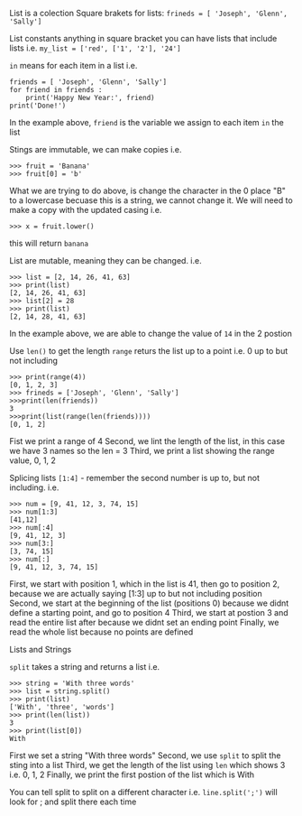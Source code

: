 List is a colection
Square brakets for lists:
`frineds = [ 'Joseph', 'Glenn', 'Sally']` 

List constants
anything in square bracket
you can have lists that include lists i.e.
`my_list = ['red', ['1', '2'], '24']`

`in` means for each item in a list i.e.

```
friends = [ 'Joseph', 'Glenn', 'Sally']
for friend in friends :
    print('Happy New Year:', friend)
print('Done!')
```
In the example above, `friend` is the variable we assign to each item `in` the list

Stings are immutable, we can make copies i.e.

```
>>> fruit = 'Banana'
>>> fruit[0] = 'b'
```
What we are trying to do above, is change the character in the 0 place "B" to a lowercase
becuase this is a string, we cannot change it. We will need to make a copy with the updated casing i.e.

```
>>> x = fruit.lower()
```
this will return `banana`

List are mutable, meaning they can be changed. i.e.

```
>>> list = [2, 14, 26, 41, 63]
>>> print(list)
[2, 14, 26, 41, 63]
>>> list[2] = 28
>>> print(list)
[2, 14, 28, 41, 63]
```

In the example above, we are able to change the value of `14` in the 2 postion

Use `len()` to get the length 
`range` returs the list up to a point i.e. 0 up to but not including
```
>>> print(range(4))
[0, 1, 2, 3]
>>> frineds = ['Joseph', 'Glenn', 'Sally']
>>>print(len(friends))
3
>>>print(list(range(len(friends))))
[0, 1, 2]
```
Fist we print a range of 4
Second, we lint the length of the list, in this case we have 3 names so the len = 3
Third, we print a list showing the range value, 0, 1, 2

Splicing lists
`[1:4]` - remember the second number is up to, but not including. i.e.

```
>>> num = [9, 41, 12, 3, 74, 15]
>>> num[1:3]
[41,12]
>>> num[:4]
[9, 41, 12, 3]
>>> num[3:]
[3, 74, 15]
>>> num[:]
[9, 41, 12, 3, 74, 15]
```
First, we start with position 1, which in the list is 41, then go to position 2, because we are actually saying [1:3] up to but not including position
Second, we start at the beginning of the list (positions 0) because we didnt define a starting point, and go to position 4
Third, we start at postion 3 and read the entire list after because we didnt set an ending point
Finally, we read the whole list because no points are defined

Lists and Strings

`split` takes a string and returns a list i.e.

```
>>> string = 'With three words'
>>> list = string.split()
>>> print(list)
['With', 'three', 'words']
>>> print(len(list))
3
>>> print(list[0])
With
```

First we set a string "With three words"
Second, we use `split` to split the sting into a list
Third, we get the length of the list using `len` which shows 3 i.e. 0, 1, 2
Finally, we print the first postion of the list which is With

You can tell split to split on a different character i.e. `line.split(';')` will look for ; and split there each time
